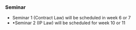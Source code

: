 ### Seminar

- Seminar 1 (Contract Law) will be scheduled in week 6 or 7
- •Seminar 2 (IP Law) will be scheduled for week 10 or 11